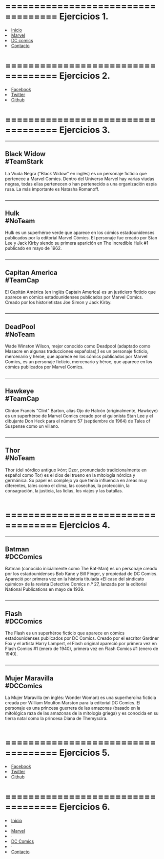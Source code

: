 ===================================
Ejercicios 1.
===================================

<li>
    <a href="#inicio">Inicio</a>
</li>

<li>
    <a href="#marvel">Marvel</a>
</li>

<li>
    <a href="#dccomics">DC comics</a>
</li>

<li>
    <a href="#contacto">Contacto</a>
</li>


===================================
Ejercicios 2.
===================================

<li>
    <a href="#" class="btn btn-default btn-lg">
        <i class="fa fa-facebook fa-fw"></i>
        <span class="network-name">Facebook</span>
    </a>
</li>

<li>
    <a href="#" class="btn btn-default btn-lg">
        <i class="fa fa-twitter fa-fw"></i>
        <span class="network-name">Twitter</span>
    </a>
</li>

<li>
    <a href="#" class="btn btn-default btn-lg">
        <i class="fa fa-github fa-fw"></i>
        <span class="network-name">Github</span>
    </a>
</li>


===================================
Ejercicios 3.
===================================

<div class="row">
    <div class="col-lg-5 col-sm-6">
        <hr class="section-heading-spacer">
        <div class="clearfix"></div>
        <h2 class="section-heading">Black Widow<br>#TeamStark</h2>
        <p class="lead">La Viuda Negra ("Black Widow" en inglés) es un personaje ficticio que pertenece a Marvel Comics. Dentro del Universo Marvel hay varias viudas negras, todas ellas pertenecen o han pertenecido a una organización espía rusa. La más importante es Natasha Romanoff.</p>
    </div>
    <div class="col-lg-5 col-lg-offset-2 col-sm-6">
        <img class="img-responsive" src="img/s_viudanegra.jpg" alt="">
    </div>
</div>

<div class="row">
    <div class="col-lg-5 col-sm-6">
        <hr class="section-heading-spacer">
        <div class="clearfix"></div>
        <h2 class="section-heading">Hulk<br>#NoTeam</h2>
        <p class="lead">Hulk es un superhéroe verde que aparece en los cómics estadounidenses publicados por la editorial Marvel Cómics. El personaje fue creado por Stan Lee y Jack Kirby siendo su primera aparición en The Incredible Hulk #1 publicado en mayo de 1962.</p>
    </div>
    <div class="col-lg-5 col-lg-offset-2 col-sm-6">
        <img class="img-responsive" src="img/s_hulk.jpg" alt="">
    </div>
</div>

<div class="row">
    <div class="col-lg-5 col-sm-6">
        <hr class="section-heading-spacer">
        <div class="clearfix"></div>
        <h2 class="section-heading">Capitan America<br>#TeamCap</h2>
        <p class="lead">El Capitán América (en inglés Captain America) es un justiciero ficticio que aparece en cómics estadounidenses publicados por Marvel Comics. Creado por los historietistas Joe Simon y Jack Kirby.</p>
    </div>
    <div class="col-lg-5 col-lg-offset-2 col-sm-6">
        <img class="img-responsive" src="img/s_capitanamerica.jpg" alt="">
    </div>
</div>

<div class="row">
    <div class="col-lg-5 col-sm-6">
        <hr class="section-heading-spacer">
        <div class="clearfix"></div>
        <h2 class="section-heading">DeadPool<br>#NoTeam</h2>
        <p class="lead">Wade Winston Wilson, mejor conocido como Deadpool (adaptado como Masacre en algunas traducciones españolas),1 es un personaje ficticio, mercenario y héroe, que aparece en los cómics publicados por Marvel Comics, es un personaje ficticio, mercenario y héroe, que aparece en los cómics publicados por Marvel Comics. </p>
    </div>
    <div class="col-lg-5 col-lg-offset-2 col-sm-6">
        <img class="img-responsive" src="img/s_deadpool.jpg" alt="">
    </div>
</div>

<div class="row">
    <div class="col-lg-5 col-sm-6">
        <hr class="section-heading-spacer">
        <div class="clearfix"></div>
        <h2 class="section-heading">Hawkeye<br>#TeamCap</h2>
        <p class="lead">Clinton Francis "Clint" Barton, alias Ojo de Halcón (originalmente, Hawkeye) es un superhéroe de Marvel Comics creado por el guionista Stan Lee y el dibujante Don Heck para el número 57 (septiembre de 1964) de Tales of Suspense como un villano.</p>
    </div>
    <div class="col-lg-5 col-lg-offset-2 col-sm-6">
        <img class="img-responsive" src="img/s_hawkeye.jpg" alt="">
    </div>
</div>

<div class="row">
    <div class="col-lg-5 col-sm-6">
        <hr class="section-heading-spacer">
        <div class="clearfix"></div>
        <h2 class="section-heading">Thor<br>#NoTeam</h2>
        <p class="lead">Thor (del nórdico antiguo Þórr; Dzor, pronunciado tradicionalmente en español como Tor) es el dios del trueno en la mitología nórdica y germánica. Su papel es complejo ya que tenía influencia en áreas muy diferentes, tales como el clima, las cosechas, la protección, la consagración, la justicia, las lidias, los viajes y las batallas.</p>
    </div>
    <div class="col-lg-5 col-lg-offset-2 col-sm-6">
        <img class="img-responsive" src="img/s_thor.jpg" alt="">
    </div>
</div>


===================================
Ejercicios 4.
===================================


<div class="row">
    <div class="col-lg-5 col-lg-offset-1 col-sm-push-6  col-sm-6">
        <hr class="section-heading-spacer">
        <div class="clearfix"></div>
        <h2 class="section-heading">Batman<br>#DCComics</h2>
        <p class="lead">Batman (conocido inicialmente como The Bat-Man) es un personaje creado por los estadounidenses Bob Kane y Bill Finger, y propiedad de DC Comics. Apareció por primera vez en la historia titulada «El caso del sindicato químico» de la revista Detective Comics n.º 27, lanzada por la editorial National Publications en mayo de 1939.</p>
    </div>
    <div class="col-lg-5 col-sm-pull-6  col-sm-6">
        <img class="img-responsive" src="img/s_batman.jpg" alt="">
    </div>
</div>

<div class="row">
    <div class="col-lg-5 col-lg-offset-1 col-sm-push-6  col-sm-6">
        <hr class="section-heading-spacer">
        <div class="clearfix"></div>
        <h2 class="section-heading">Flash<br>#DCComics</h2>
        <p class="lead">The Flash es un superhéroe ficticio que aparece en cómics estadounidenses publicados por DC Comics. Creado por el escritor Gardner Fox y el artista Harry Lampert, el Flash original apareció por primera vez en Flash Comics #1 (enero de 1940), primera vez en Flash Comics #1 (enero de 1940).</p>
    </div>
    <div class="col-lg-5 col-sm-pull-6  col-sm-6">
        <img class="img-responsive" src="img/s_flash.jpg" alt="">
    </div>
</div>

<div class="row">
    <div class="col-lg-5 col-lg-offset-1 col-sm-push-6  col-sm-6">
        <hr class="section-heading-spacer">
        <div class="clearfix"></div>
        <h2 class="section-heading">Mujer Maravilla<br>#DCComics</h2>
        <p class="lead">La Mujer Maravilla (en inglés: Wonder Woman) es una superheroína ficticia creada por William Moulton Marston para la editorial DC Comics. El personaje es una princesa guerrera de las amazonas (basado en la mitológica raza de las amazonas de la mitología griega) y es conocida en su tierra natal como la princesa Diana de Themyscira.</p>
    </div>
    <div class="col-lg-5 col-sm-pull-6  col-sm-6">
        <img class="img-responsive" src="img/s_mujermaravilla.jpg" alt="">
    </div>
</div>


===================================
Ejercicios 5.
===================================

<li>
    <a href="#" class="btn btn-default btn-lg">
        <i class="fa fa-facebook fa-fw"></i>
        <span class="network-name">Facebook</span>
    </a>
</li>

<li>
    <a href="#" class="btn btn-default btn-lg">
        <i class="fa fa-twitter fa-fw"></i>
        <span class="network-name">Twitter</span>
    </a>
</li>

<li>
    <a href="#" class="btn btn-default btn-lg">
        <i class="fa fa-github fa-fw"></i>
        <span class="network-name">Github</span>
    </a>
</li>


===================================
Ejercicios 6.
===================================


<li>
    <a href="#">Inicio</a>
</li>
<li class="footer-menu-divider">&sdot;</li>
<li>
    <a href="#">Marvel</a>
</li>
<li class="footer-menu-divider">&sdot;</li>
<li>
    <a href="#">DC Comics</a>
</li>
<li class="footer-menu-divider">&sdot;</li>
<li>
    <a href="#">Contacto</a>
</li>